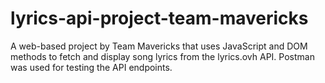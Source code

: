# lyrics-api-project-team-mavericks
A web-based project by Team Mavericks that uses JavaScript and DOM methods to fetch and display song lyrics from the lyrics.ovh API. Postman was used for testing the API endpoints.
